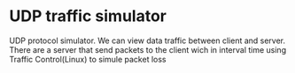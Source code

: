 # UDP traffic simulator
UDP protocol simulator. We can view data traffic between client and server. There are a server that send packets to the client wich in interval time using Traffic Control(Linux) to simule packet loss
